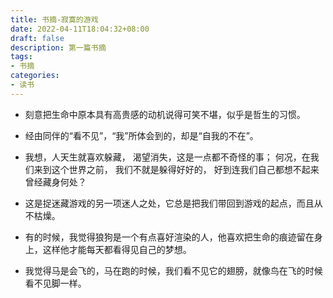 ```yaml
---
title: 书摘-寂寞的游戏
date: 2022-04-11T18:04:32+08:00
draft: false
description: 第一篇书摘
tags: 
- 书摘
categories:
- 读书
---
```


- 刻意把生命中原本具有高贵感的动机说得可笑不堪，似乎是哲生的习惯。

- 经由同伴的“看不见”，“我”所体会到的，却是“自我的不在”。

- 我想，人天生就喜欢躲藏， 渴望消失，这是一点都不奇怪的事； 何况，在我们来到这个世界之前， 我们不就是躲得好好的， 好到连我们自己都想不起来曾经藏身何处？

- 这是捉迷藏游戏的另一项迷人之处，它总是把我们带回到游戏的起点，而且从不枯燥。

- 有的时候，我觉得狼狗是一个有点喜好渲染的人，他喜欢把生命的痕迹留在身上，这样他才能每天都看得见自己的梦想。

- 我觉得马是会飞的，马在跑的时候，我们看不见它的翅膀，就像鸟在飞的时候看不见脚一样。

